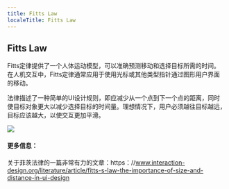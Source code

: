```yaml
---
title: Fitts Law
localeTitle: Fitts Law
---
```

## Fitts Law

Fitts定律提供了一个人体运动模型，可以准确预测移动和选择目标所需的时间。在人机交互中，Fitts定律通常应用于使用光标或其他类型指针通过图形用户界面的移动。

法律描述了一种简单的UI设计规则，即应减少从一个点到下一个点的距离，同时使目标对象更大以减少选择目标的时间量。理想情况下，用户必须越往目标越远，目标应该越大，以使交互更加平滑。

![](http://cdn.sixrevisions.com/0128-05_chart.jpg)

#### 更多信息：

关于菲茨法律的一篇非常有力的文章：https：//www.interaction-design.org/literature/article/fitts-s-law-the-importance-of-size-and-distance-in-ui-design